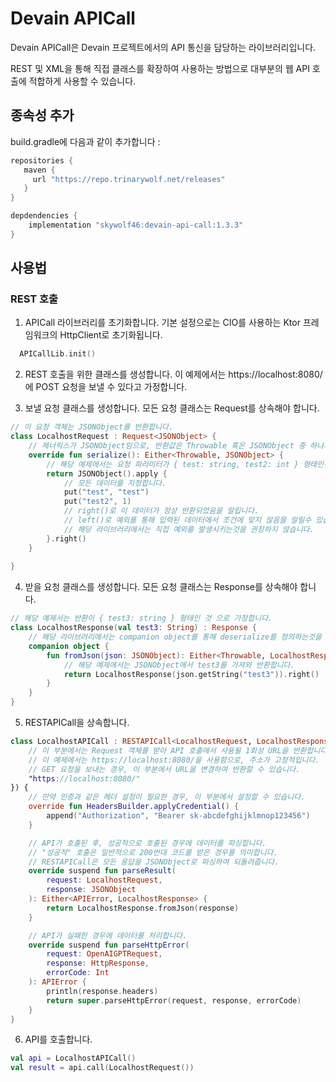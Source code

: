 # Devain APICall

Devain APICall은 Devain 프로젝트에서의 API 통신을 담당하는 라이브러리입니다.

REST 및 XML을 통해 직접 클래스를 확장하여 사용하는 방법으로 대부분의 웹 API 호출에 적합하게 사용할 수 있습니다.

## 종속성 추가
build.gradle에 다음과 같이 추가합니다 :

```groovy
repositories {
   maven {
     url "https://repo.trinarywolf.net/releases" 
   }
}

depdendencies {
    implementation "skywolf46:devain-api-call:1.3.3"
}
```

## 사용법

### REST 호출

1. APICall 라이브러리를 초기화합니다. 기본 설정으로는 CIO를 사용하는 Ktor 프레임워크의 HttpClient로 초기화됩니다.

```kotlin
  APICallLib.init()
```

2. REST 호출을 위한 클래스를 생성합니다.
   이 예제에서는 https://localhost:8080/ 에 POST 요청을 보낼 수 있다고 가정합니다.<br>

3. 보낼 요청 클래스를 생성합니다. 모든 요청 클래스는 Request를 상속해야 합니다.

```kotlin
// 이 요청 객체는 JSONObject를 반환합니다.
class LocalhostRequest : Request<JSONObject> {
    // 제너릭스가 JSONObject임으로, 반환값은 Throwable 혹은 JSONObject 중 하나가 됩니다.
    override fun serialize(): Either<Throwable, JSONObject> {
        // 해당 예제에서는 요청 파라미터가 { test: string, test2: int } 형태인것으로 가정합니다.
        return JSONObject().apply {
            // 모든 데이터를 지정합니다.
            put("test", "test")
            put("test2", 1)
            // right()로 이 데이터가 정상 반환되었음을 알립니다.
            // left()로 예외를 통해 입력된 데이터에서 조건에 맞지 않음을 알릴수 있습니다.
            // 해당 라이브러리에서는 직접 예외를 발생시키는것을 권장하지 않습니다.
        }.right()
    }
    
}
```

4. 받을 요청 클래스를 생성합니다. 모든 요청 클래스는 Response를 상속해야 합니다.

```kotlin
// 해당 예제서는 반환이 { test3: string } 형태인 것 으로 가정합니다.
class LocalhostResponse(val test3: String) : Response {
    // 해당 라이브러리에서는 companion object를 통해 deserialize를 정의하는것을 권장합니다.
    companion object {
        fun fromJson(json: JSONObject): Either<Throwable, LocalhostResponse> {
            // 해당 예제에서는 JSONObject에서 test3를 가져와 반환합니다.
            return LocalhostResponse(json.getString("test3")).right()
        }
    }
}
```

5. RESTAPICall을 상속합니다.

```kotlin
class LocalhostAPICall : RESTAPICall<LocalhostRequest, LocalhostResponse>({ request ->
    // 이 부분에서는 Request 객체를 받아 API 호출에서 사용될 1회성 URL을 반환합니다.
    // 이 예제에서는 https://localhost:8080/을 사용함으로, 주소가 고정적입니다.
    // GET 요청을 보내는 경우, 이 부분에서 URL을 변경하여 반환할 수 있습니다.
    "https://localhost:8080/"
}) {
    // 만약 인증과 같은 헤더 설정이 필요한 경우, 이 부분에서 설정할 수 있습니다.
    override fun HeadersBuilder.applyCredential() {
        append("Authorization", "Bearer sk-abcdefghijklmnop123456")
    }

    // API가 호출된 후, 성공적으로 호출된 경우에 데이터를 파싱합니다.
    // "성공적" 호출은 일반적으로 200번대 코드를 받은 경우를 의미합니다.
    // RESTAPICall은 모든 응답을 JSONObject로 파싱하여 되돌려줍니다.
    override suspend fun parseResult(
        request: LocalhostRequest,
        response: JSONObject
    ): Either<APIError, LocalhostResponse> {
        return LocalhostResponse.fromJson(response)
    }

    // API가 실패한 경우에 데이터를 처리합니다.
    override suspend fun parseHttpError(
        request: OpenAIGPTRequest,
        response: HttpResponse,
        errorCode: Int
    ): APIError {
        println(response.headers)
        return super.parseHttpError(request, response, errorCode)
    }
}
```

6. API를 호출합니다.

```kotlin
val api = LocalhostAPICall()
val result = api.call(LocalhostRequest())
```
